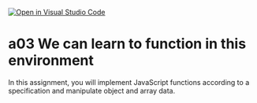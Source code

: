 [![Open in Visual Studio Code](https://classroom.github.com/assets/open-in-vscode-f059dc9a6f8d3a56e377f745f24479a46679e63a5d9fe6f495e02850cd0d8118.svg)](https://classroom.github.com/online_ide?assignment_repo_id=6409634&assignment_repo_type=AssignmentRepo)
# a03 We can learn to function in this environment
In this assignment, you will implement JavaScript functions according to a specification and manipulate object and array data.
